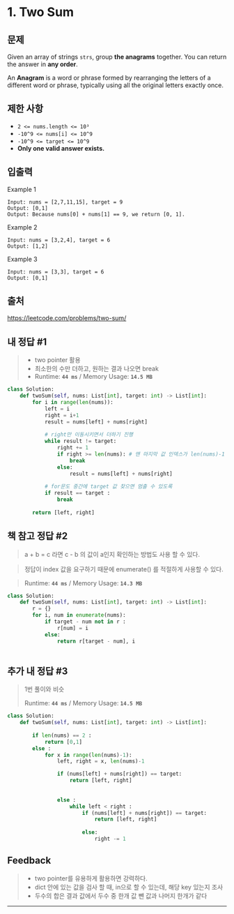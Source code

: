 # 1. Two Sum



## 문제

Given an array of strings `strs`, group **the anagrams** together. You can return the answer in **any order**.

An **Anagram** is a word or phrase formed by rearranging the letters of a different word or phrase, typically using all the original letters exactly once.



## 제한 사항

- `2 <= nums.length <= 10³`
- `-10^9 <= nums[i] <= 10^9`
- `-10^9 <= target <= 10^9`
- **Only one valid answer exists.**



## 입출력

Example 1

```
Input: nums = [2,7,11,15], target = 9
Output: [0,1]
Output: Because nums[0] + nums[1] == 9, we return [0, 1].
```

Example 2

```
Input: nums = [3,2,4], target = 6
Output: [1,2]
```

Example 3

```
Input: nums = [3,3], target = 6
Output: [0,1]
```



## 출처

https://leetcode.com/problems/two-sum/





## 내 정답 #1

> - two pointer 활용
>- 최소한의 수만 더하고, 원하는 결과 나오면 break
> - Runtime: **`44 ms`** / Memory Usage: **`14.5 MB`**

```python
class Solution:
    def twoSum(self, nums: List[int], target: int) -> List[int]:
        for i in range(len(nums)):
            left = i
            right = i+1
            result = nums[left] + nums[right]
            
            # right만 이동시키면서 더하기 진행
            while result != target:
                right += 1
                if right >= len(nums): # 맨 마지막 값 인덱스가 len(nums)-1 이다!
                    break
                else:
                    result = nums[left] + nums[right]
            
            # for문도 중간에 target 값 찾으면 멈출 수 있도록
            if result == target :
                break
                
        return [left, right]
```



## 책 참고 정답 #2

> a + b = c 라면 c - b 의 값이 a인지 확인하는 방법도 사용 할 수 있다.

> 정답이 index 값을 요구하기 때문에 enumerate() 를 적절하게 사용할 수 있다.

> Runtime: **`44 ms`** / Memory Usage: **`14.3 MB`**

```python
class Solution:
    def twoSum(self, nums: List[int], target: int) -> List[int]:
        r = {}
        for i, num in enumerate(nums):
            if target - num not in r :
                r[num] = i
            else:
                return r[target - num], i
       	
```



## 추가 내 정답 #3

> 1번 풀이와 비슷
>
> Runtime: **`44 ms`** / Memory Usage: **`14.5 MB`**

```python
class Solution:
    def twoSum(self, nums: List[int], target: int) -> List[int]:
        
        if len(nums) == 2 :
            return [0,1]
        else :
            for x in range(len(nums)-1):
                left, right = x, len(nums)-1

                if (nums[left] + nums[right]) == target:
                    return [left, right]
                    
                    
                else :
                    while left < right :
                        if (nums[left] + nums[right]) == target:
                            return [left, right]
                            
                        else:
                            right -= 1
```





## Feedback

> * two pointer를 유용하게 활용하면 강력하다.
> * dict 안에 있는 값을 검사 할 때, in으로 할 수 있는데, 해당 key 있는지 조사
> * 두수의 합은 결과 값에서 두수 중 한개 값 뺀 값과 나머지 한개가 같다 



---

